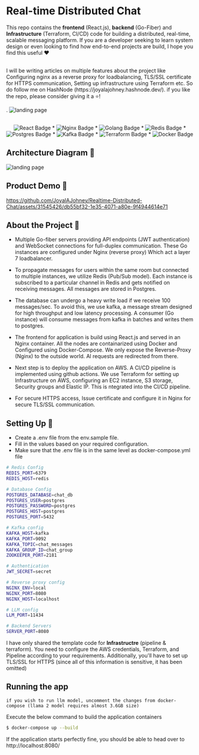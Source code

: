 
# Real-time Distributed Chat

This repo contains the **frontend** (React.js), **backend** (Go-Fiber) and **Infrastructure** (Terraform, CI/CD) code for building a distributed, real-time, scalable messaging platform. If you are a developer seeking to learn system design or even looking to find how end-to-end projects are build, I hope you find this useful ❤️

<br />
I will be writing articles on multiple features about the project like Configuring nginx as a reverse proxy for loadbalancing, TLS/SSL certificate for HTTPS communication, Setting up infrastructure using Terraform etc. So do follow me on HashNode (https://joyalajohney.hashnode.dev/). if you like the repo, please consider giving it a ⭐!

.
<img src="https://raw.githubusercontent.com/JoyalAJohney/Realtime-Distributed-Chat/main/assets/home.png" alt="landing page">


<div align="center">
    <br />
    <img src="https://img.shields.io/badge/React-20232A?style=for-the-badge&logo=react&logoColor=61DAFB" alt="React Badge">
    *
    <img src="https://img.shields.io/badge/nginx-%23009639.svg?style=for-the-badge&logo=nginx&logoColor=white" alt="Nginx Badge">
    *
    <img src="https://img.shields.io/badge/Go-00ADD8?style=for-the-badge&logo=go&logoColor=white" alt="Golang Badge">
    *
    <img src="https://img.shields.io/badge/redis-%23DD0031.svg?&style=for-the-badge&logo=redis&logoColor=white" alt="Redis Badge">
    *
    <img src="https://img.shields.io/badge/postgres-%23316192.svg?style=for-the-badge&logo=postgresql&logoColor=white" alt="Postgres Badge">
    *
    <img src="https://img.shields.io/badge/Apache%20Kafka-000?style=for-the-badge&logo=apachekafka" alt="Kafka Badge">
    *
    <img src="https://img.shields.io/badge/terraform-%235835CC.svg?style=for-the-badge&logo=terraform&logoColor=white" alt="Terraform Badge">
    *
    <img src="https://img.shields.io/badge/docker-%230db7ed.svg?style=for-the-badge&logo=docker&logoColor=white" alt="Docker Badge">
</div>

## Architecture Diagram 🌠
<img src="https://raw.githubusercontent.com/JoyalAJohney/Realtime-Distributed-Chat/main/assets/diagrams_image.png" alt="landing page">


## Product Demo 🚀

https://github.com/JoyalAJohney/Realtime-Distributed-Chat/assets/31545426/db55bf32-1e35-4071-a80e-9f4944614e71


## About the Project 🌌

* Multiple Go-fiber servers providing API endpoints (JWT authentication) and WebSocket connections for full-duplex communication. These Go instances are configured under Nginx (reverse proxy) Which act a layer 7 loadbalancer.
  
* To propagate messages for users within the same room but connected to multiple instances, we utilize Redis (Pub/Sub model). Each instance is subscribed to a particular channel in Redis and gets notified on receiving messages. All messages are stored in Postgres.
  
* The database can undergo a heavy write load if we receive 100 messages/sec. To avoid this, we use kafka, a message stream designed for high throughput and low latency processing. A consumer (Go instance) will consume messages from kafka in batches and writes them to postgres.
  
* The frontend for application is build using React.js and served in an Nginx container. All the nodes are containarized using Docker and Configured using Docker-Compose. We only expose the Reverse-Proxy (Nginx) to the outside world. Al requests are redirected from there.
  
* Next step is to deploy the application on AWS. A CI/CD pipeline is implemented using github actions. We use Terraform for setting up Infrastructure on AWS, configuring an EC2 instance, S3 storage, Security groups and Elastic IP. This is ntegrated into the CI/CD pipeline.
  
* For secure HTTPS access, Issue certificate and configure it in Nginx for secure TLS/SSL communication. 
  

## Setting Up 🔧

* Create a .env file from the env.sample file.
* Fill in the values based on your required configuration.
* Make sure that the .env file is in the same level as docker-compose.yml file
  
```bash
# Redis Config
REDIS_PORT=6379
REDIS_HOST=redis

# Database Config
POSTGRES_DATABASE=chat_db
POSTGRES_USER=postgres
POSTGRES_PASSWORD=postgres
POSTGRES_HOST=postgres
POSTGRES_PORT=5432

# Kafka config
KAFKA_HOST=kafka
KAFKA_PORT=9092
KAFKA_TOPIC=chat_messages
KAFKA_GROUP_ID=chat_group
ZOOKEEPER_PORT=2181

# Authentication
JWT_SECRET=secret

# Reverse proxy config
NGINX_ENV=local
NGINX_PORT=8080
NGINX_HOST=localhost

# LLM config
LLM_PORT=11434

# Backend Servers
SERVER_PORT=8080
```

I have only shared the template code for **Infrastructre** (pipeline & terraform). You need to configure the AWS credentials, Terraform, and Pipeline according to your requirements. Additionally, you'll have to set up TLS/SSL for HTTPS (since all of this information is sensitive, it has been omitted)

## Running the app
```
if you wish to run llm model, uncomment the changes from docker-compose (llama 2 model requires almost 3.6GB size)
```
Execute the below command to build the application containers
```bash
$ docker-compose up --build
```
If the application starts perfectly fine, you should be able to head over to http://localhost:8080/
